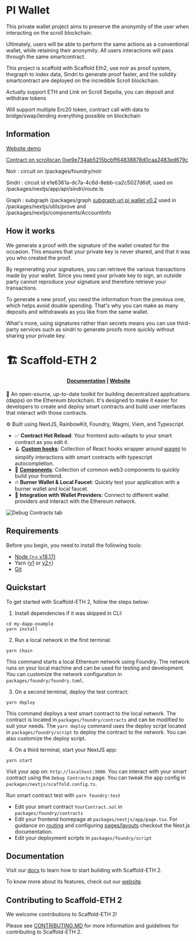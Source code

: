 # PI Wallet

This private wallet project aims to preserve the anonymity of the user when interacting on the scroll blockchain.

Ultimately, users will be able to perform the same actions as a conventional wallet, while retaining their anonymity. All users interactions will pass through the same smartcontract.

This project is scaffold with Scaffold Eth2, use noir as proof system, thegraph to index data, Sindri to generate proof faster, and the solidity smartcontract are deployed on the incredible Scroll blockchain.

Actually support ETH and Link on Scroll Sepolia, you can deposit and withdraw tokens

Will support multiple Erc20 token, contract call with data to bridge/swap/lending everything possible on blockchain

## Information

[Website demo](https://pi-wallet-rouge.vercel.app/)

[Contract on scrollscan 0xe9e734ab5215bcbff64838878d0caa2483ed679c](https://sepolia.scrollscan.com/address/0xe9e734ab5215bcbff64838878d0caa2483ed679c#code)

Noir : circuit on /packages/foundry/noir

Sindri : circuit id e1e6361a-dc7a-4c6d-8ebb-ca2c5027d6df, used on /packages/nextjs/app/api/sindri/route.ts

Graph : subgraph /packages/graph [subgraph url pi wallet v0.2](https://api.studio.thegraph.com/query/56264/pi-wallet/0.2)
used in /packages/nextjs/utils/prove and  /packages/nextjs/components/AccountInfo

## How it works

We generate a proof with the signature of the wallet created for the occasion. This ensures that your private key is never shared, and that it was you who created the proof.

By regenerating your signatures, you can retrieve the various transactions made by your wallet. Since you need your private key to sign, an outside party cannot reproduce your signature and therefore retrieve your transactions.

To generate a new proof, you need the information from the previous one, which helps avoid double spending. That's why you can make as many deposits and withdrawals as you like from the same wallet.

What's more, using signatures rather than secrets means you can use third-party services such as sindri to generate proofs more quickly without sharing your private key.

# 🏗 Scaffold-ETH 2

<h4 align="center">
  <a href="https://docs.scaffoldeth.io">Documentation</a> |
  <a href="https://scaffoldeth.io">Website</a>
</h4>

🧪 An open-source, up-to-date toolkit for building decentralized applications (dapps) on the Ethereum blockchain. It's designed to make it easier for developers to create and deploy smart contracts and build user interfaces that interact with those contracts.

⚙️ Built using NextJS, RainbowKit, Foundry, Wagmi, Viem, and Typescript.

- ✅ **Contract Hot Reload**: Your frontend auto-adapts to your smart contract as you edit it.
- 🪝 **[Custom hooks](https://docs.scaffoldeth.io/hooks/)**: Collection of React hooks wrapper around [wagmi](https://wagmi.sh/) to simplify interactions with smart contracts with typescript autocompletion.
- 🧱 [**Components**](https://docs.scaffoldeth.io/components/): Collection of common web3 components to quickly build your frontend.
- 🔥 **Burner Wallet & Local Faucet**: Quickly test your application with a burner wallet and local faucet.
- 🔐 **Integration with Wallet Providers**: Connect to different wallet providers and interact with the Ethereum network.

![Debug Contracts tab](https://github.com/scaffold-eth/scaffold-eth-2/assets/55535804/b237af0c-5027-4849-a5c1-2e31495cccb1)

## Requirements

Before you begin, you need to install the following tools:

- [Node (>= v18.17)](https://nodejs.org/en/download/)
- Yarn ([v1](https://classic.yarnpkg.com/en/docs/install/) or [v2+](https://yarnpkg.com/getting-started/install))
- [Git](https://git-scm.com/downloads)

## Quickstart

To get started with Scaffold-ETH 2, follow the steps below:

1. Install dependencies if it was skipped in CLI:

```
cd my-dapp-example
yarn install
```

2. Run a local network in the first terminal:

```
yarn chain
```

This command starts a local Ethereum network using Foundry. The network runs on your local machine and can be used for testing and development. You can customize the network configuration in `packages/foundry/foundry.toml`.

3. On a second terminal, deploy the test contract:

```
yarn deploy
```

This command deploys a test smart contract to the local network. The contract is located in `packages/foundry/contracts` and can be modified to suit your needs. The `yarn deploy` command uses the deploy script located in `packages/foundry/script` to deploy the contract to the network. You can also customize the deploy script.

4. On a third terminal, start your NextJS app:

```
yarn start
```

Visit your app on: `http://localhost:3000`. You can interact with your smart contract using the `Debug Contracts` page. You can tweak the app config in `packages/nextjs/scaffold.config.ts`.

Run smart contract test with `yarn foundry:test`

- Edit your smart contract `YourContract.sol` in `packages/foundry/contracts`
- Edit your frontend homepage at `packages/nextjs/app/page.tsx`. For guidance on [routing](https://nextjs.org/docs/app/building-your-application/routing/defining-routes) and configuring [pages/layouts](https://nextjs.org/docs/app/building-your-application/routing/pages-and-layouts) checkout the Next.js documentation.
- Edit your deployment scripts in `packages/foundry/script`

## Documentation

Visit our [docs](https://docs.scaffoldeth.io) to learn how to start building with Scaffold-ETH 2.

To know more about its features, check out our [website](https://scaffoldeth.io).

## Contributing to Scaffold-ETH 2

We welcome contributions to Scaffold-ETH 2!

Please see [CONTRIBUTING.MD](https://github.com/scaffold-eth/scaffold-eth-2/blob/main/CONTRIBUTING.md) for more information and guidelines for contributing to Scaffold-ETH 2.